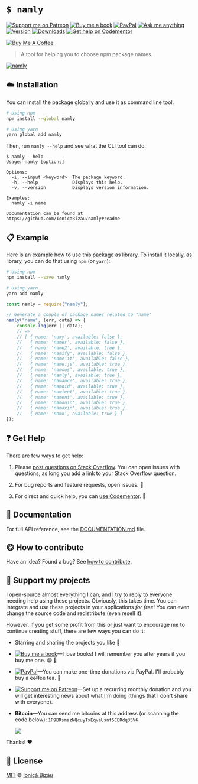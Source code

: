 <!-- Please do not edit this file. Edit the `blah` field in the `package.json` instead. If in doubt, open an issue. -->


# `$ namly`

 [![Support me on Patreon][badge_patreon]][patreon] [![Buy me a book][badge_amazon]][amazon] [![PayPal][badge_paypal_donate]][paypal-donations] [![Ask me anything](https://img.shields.io/badge/ask%20me-anything-1abc9c.svg)](https://github.com/IonicaBizau/ama) [![Version](https://img.shields.io/npm/v/namly.svg)](https://www.npmjs.com/package/namly) [![Downloads](https://img.shields.io/npm/dt/namly.svg)](https://www.npmjs.com/package/namly) [![Get help on Codementor](https://cdn.codementor.io/badges/get_help_github.svg)](https://www.codementor.io/johnnyb?utm_source=github&utm_medium=button&utm_term=johnnyb&utm_campaign=github)

<a href="https://www.buymeacoffee.com/H96WwChMy" target="_blank"><img src="https://www.buymeacoffee.com/assets/img/custom_images/yellow_img.png" alt="Buy Me A Coffee"></a>

> A tool for helping you to choose npm package names.

[![namly](http://i.imgur.com/zI93Tlz.png)](#)

## :cloud: Installation

You can install the package globally and use it as command line tool:


```sh
# Using npm
npm install --global namly

# Using yarn
yarn global add namly
```


Then, run `namly --help` and see what the CLI tool can do.


```
$ namly --help
Usage: namly [options]

Options:
  -i, --input <keyword>  The package keyword.
  -h, --help             Displays this help.
  -v, --version          Displays version information.

Examples:
  namly -i name

Documentation can be found at https://github.com/IonicaBizau/namly#readme
```

## :clipboard: Example


Here is an example how to use this package as library. To install it locally, as library, you can do that using `npm` (or `yarn`):

```sh
# Using npm
npm install --save namly

# Using yarn
yarn add namly
```



```js
const namly = require("namly");

// Generate a couple of package names related to "name"
namly("name", (err, data) => {
    console.log(err || data);
    // =>
    // [ { name: 'namy', available: false },
    //   { name: 'namer', available: false },
    //   { name: 'name2', available: true },
    //   { name: 'namify', available: false },
    //   { name: 'name-it', available: false },
    //   { name: 'name.js', available: true },
    //   { name: 'namous', available: true },
    //   { name: 'namly', available: true },
    //   { name: 'namance', available: true },
    //   { name: 'namoid', available: true },
    //   { name: 'namient', available: true },
    //   { name: 'nament', available: true },
    //   { name: 'namonin', available: true },
    //   { name: 'namoxin', available: true },
    //   { name: 'namo', available: true } ]
});
```



## :question: Get Help

There are few ways to get help:

 1. Please [post questions on Stack Overflow](https://stackoverflow.com/questions/ask). You can open issues with questions, as long you add a link to your Stack Overflow question.
 2. For bug reports and feature requests, open issues. :bug:

 3. For direct and quick help, you can [use Codementor](https://www.codementor.io/johnnyb). :rocket:



## :memo: Documentation

For full API reference, see the [DOCUMENTATION.md][docs] file.

## :yum: How to contribute
Have an idea? Found a bug? See [how to contribute][contributing].


## :sparkling_heart: Support my projects

I open-source almost everything I can, and I try to reply to everyone needing help using these projects. Obviously,
this takes time. You can integrate and use these projects in your applications *for free*! You can even change the source code and redistribute (even resell it).

However, if you get some profit from this or just want to encourage me to continue creating stuff, there are few ways you can do it:


 - Starring and sharing the projects you like :rocket:
 - [![Buy me a book][badge_amazon]][amazon]—I love books! I will remember you after years if you buy me one. :grin: :book:
 - [![PayPal][badge_paypal]][paypal-donations]—You can make one-time donations via PayPal. I'll probably buy a ~~coffee~~ tea. :tea:
 - [![Support me on Patreon][badge_patreon]][patreon]—Set up a recurring monthly donation and you will get interesting news about what I'm doing (things that I don't share with everyone).
 - **Bitcoin**—You can send me bitcoins at this address (or scanning the code below): `1P9BRsmazNQcuyTxEqveUsnf5CERdq35V6`

    ![](https://i.imgur.com/z6OQI95.png)


Thanks! :heart:



## :scroll: License

[MIT][license] © [Ionică Bizău][website]


[badge_patreon]: https://ionicabizau.github.io/badges/patreon.svg
[badge_amazon]: https://ionicabizau.github.io/badges/amazon.svg
[badge_paypal]: https://ionicabizau.github.io/badges/paypal.svg
[badge_paypal_donate]: https://ionicabizau.github.io/badges/paypal_donate.svg

[patreon]: https://www.patreon.com/ionicabizau
[amazon]: http://amzn.eu/hRo9sIZ
[paypal-donations]: https://www.paypal.com/cgi-bin/webscr?cmd=_s-xclick&hosted_button_id=RVXDDLKKLQRJW

[license]: http://showalicense.com/?fullname=Ionic%C4%83%20Biz%C4%83u%20%3Cbizauionica%40gmail.com%3E%20(https%3A%2F%2Fionicabizau.net)&year=2015#license-mit
[website]: https://ionicabizau.net
[contributing]: /CONTRIBUTING.md
[docs]: /DOCUMENTATION.md
